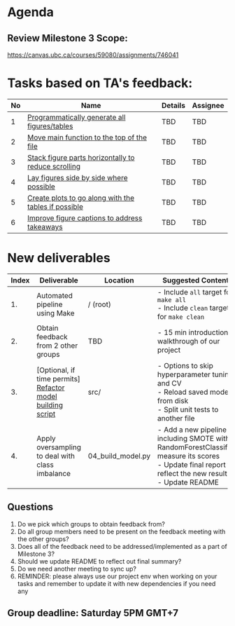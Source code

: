 # Agenda

## Review Milestone 3 Scope:

https://canvas.ubc.ca/courses/59080/assignments/746041

# Tasks based on TA's feedback:

| No  | Name | Details | Assignee |
| --- | ---- | ------- | -------- |
| 1   | [Programmatically generate all figures/tables](https://github.com/UBC-MDS/DSCI_522_group_31/issues/52)  | TBD     | TBD      |
| 2   | [Move main function to the top of the file](https://github.com/UBC-MDS/DSCI_522_group_31/issues/53) | TBD     | TBD      |
| 3   | [Stack figure parts horizontally to reduce scrolling](https://github.com/UBC-MDS/DSCI_522_group_31/issues/54) | TBD     | TBD      |
| 4   | [Lay figures side by side where possible](https://github.com/UBC-MDS/DSCI_522_group_31/issues/55) | TBD     | TBD      |
| 5   | [Create plots to go along with the tables if possible](https://github.com/UBC-MDS/DSCI_522_group_31/issues/55)  | TBD     | TBD      |
| 6   | [Improve figure captions to address takeaways](https://github.com/UBC-MDS/DSCI_522_group_31/issues/56)  | TBD     | TBD      |

# New deliverables

| Index | Deliverable                                                                                                          | Location | Suggested Contents                                                                                                             | Output                              | Assignee |
| ----- | -------------------------------------------------------------------------------------------------------------------- | -------- | ------------------------------------------------------------------------------------------------------------------------------ | ----------------------------------- | -------- |
| 1.    | Automated pipeline using Make                                                                                        | / (root) | - Include `all` target for `make all` <br /> - Include `clean` target for `make clean`                                         | Makefile driver script              | TBD      |
| 2.    | Obtain feedback from 2 other groups                                                                                  | TBD      | - 15 min introduction & walkthrough of our project                                                                             | Github issues for feedback received | Cancelled      |
| 3.    | [Optional, if time permits] [Refactor model building script](https://github.com/UBC-MDS/DSCI_522_group_31/issues/42) | src/     | - Options to skip hyperparameter tuning and CV <br /> - Reload saved model from disk <br /> - Split unit tests to another file | Optimized model building script     | TBD      |
|4.     |Apply oversampling to deal with class imbalance|04_build_model.py|- Add a new pipeline including SMOTE with RandomForestClassifier, measure its scores <br/> - Update final report to reflect the new result <br/> - Update README|04_build_model.py|TBD|

## Questions

1. Do we pick which groups to obtain feedback from?
2. Do all group members need to be present on the feedback meeting with the other groups?
3. Does all of the feedback need to be addressed/implemented as a part of Milestone 3?
4. Should we update README to reflect out final summary?
5. Do we need another meeting to sync up?
6. REMINDER: please always use our project env when working on your tasks and remember to update it with new dependencies if you need any

## Group deadline: Saturday 5PM GMT+7

